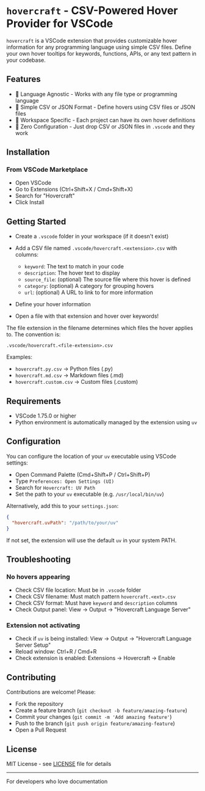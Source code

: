 # `hovercraft` - CSV-Powered Hover Provider for VSCode

`hovercraft` is a VSCode extension that provides customizable hover information for any programming
language using simple CSV files. Define your own hover tooltips for keywords, functions, APIs, or
any text pattern in your codebase.

## Features

- 🎯 Language Agnostic - Works with any file type or programming language
- 📝 Simple CSV or JSON Format - Define hovers using CSV files or JSON files
- 🏢 Workspace Specific - Each project can have its own hover definitions
- 🔧 Zero Configuration - Just drop CSV or JSON files in `.vscode` and they work

## Installation

### From VSCode Marketplace

- Open VSCode
- Go to Extensions (Ctrl+Shift+X / Cmd+Shift+X)
- Search for "Hovercraft"
- Click Install

## Getting Started

- Create a `.vscode` folder in your workspace (if it doesn't exist)
- Add a CSV file named `.vscode/hovercraft.<extension>.csv` with columns:

  - `keyword`: The text to match in your code
  - `description`: The hover text to display
  - `source_file`: (optional) The source file where this hover is defined
  - `category`: (optional) A category for grouping hovers
  - `url`: (optional) A URL to link to for more information

- Define your hover information
- Open a file with that extension and hover over keywords!

The file extension in the filename determines which files the hover applies to. The convention is:

```plaintext
.vscode/hovercraft.<file-extension>.csv
```

Examples:

- `hovercraft.py.csv` → Python files (.py)
- `hovercraft.md.csv` → Markdown files (.md)
- `hovercraft.custom.csv` → Custom files (.custom)

## Requirements

- VSCode 1.75.0 or higher
- Python environment is automatically managed by the extension using `uv`

## Configuration

You can configure the location of your `uv` executable using VSCode settings:

- Open Command Palette (Cmd+Shift+P / Ctrl+Shift+P)
- Type `Preferences: Open Settings (UI)`
- Search for `Hovercraft: UV Path`
- Set the path to your `uv` executable (e.g. `/usr/local/bin/uv`)

Alternatively, add this to your `settings.json`:

```json
{
  "hovercraft.uvPath": "/path/to/your/uv"
}
```

If not set, the extension will use the default `uv` in your system PATH.

## Troubleshooting

### No hovers appearing

- Check CSV file location: Must be in `.vscode` folder
- Check CSV filename: Must match pattern `hovercraft.<ext>.csv`
- Check CSV format: Must have `keyword` and `description` columns
- Check Output panel: View → Output → "Hovercraft Language Server"

### Extension not activating

- Check if `uv` is being installed: View → Output → "Hovercraft Language Server Setup"
- Reload window: Ctrl+R / Cmd+R
- Check extension is enabled: Extensions → Hovercraft → Enable

## Contributing

Contributions are welcome! Please:

- Fork the repository
- Create a feature branch (`git checkout -b feature/amazing-feature`)
- Commit your changes (`git commit -m 'Add amazing feature'`)
- Push to the branch (`git push origin feature/amazing-feature`)
- Open a Pull Request

## License

MIT License - see [LICENSE](./LICENSE) file for details

---

For developers who love documentation
